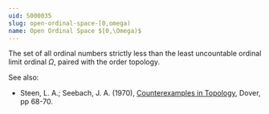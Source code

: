 ```yaml
---
uid: S000035
slug: open-ordinal-space-[0,omega)
name: Open Ordinal Space $[0,\Omega)$
---
```

The set of all ordinal numbers strictly less than the least uncountable ordinal limit ordinal $\Omega$, paired with the order topology.

See also:

* Steen, L. A.; Seebach, J. A. (1970), [Counterexamples in Topology](http://books.google.com/books/about/Counterexamples_in_Topology.html?id=DkEuGkOtSrUC), Dover, pp 68-70.

